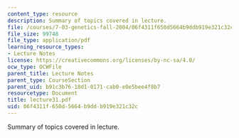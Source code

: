 ```yaml
---
content_type: resource
description: Summary of topics covered in lecture.
file: /courses/7-03-genetics-fall-2004/06f4311f650d5664b9ddb919e321c32c_lecture31.pdf
file_size: 99748
file_type: application/pdf
learning_resource_types:
- Lecture Notes
license: https://creativecommons.org/licenses/by-nc-sa/4.0/
ocw_type: OCWFile
parent_title: Lecture Notes
parent_type: CourseSection
parent_uid: b91c3b76-18d1-0171-cab0-e0e5bee4f8b7
resourcetype: Document
title: lecture31.pdf
uid: 06f4311f-650d-5664-b9dd-b919e321c32c
---
```

Summary of topics covered in lecture.